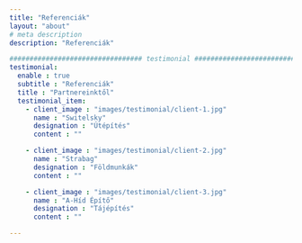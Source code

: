 ```yaml
---
title: "Referenciák"
layout: "about"
# meta description
description: "Referenciák"

################################# testimonial #########################################
testimonial:
  enable : true
  subtitle : "Referenciák"
  title : "Partnereinktől"
  testimonial_item:
    - client_image : "images/testimonial/client-1.jpg"
      name : "Switelsky"
      designation : "Útépítés"
      content : ""

    - client_image : "images/testimonial/client-2.jpg"
      name : "Strabag"
      designation : "Földmunkák"
      content : ""

    - client_image : "images/testimonial/client-3.jpg"
      name : "A-Híd Építő"
      designation : "Tájépítés"
      content : ""

---
```


